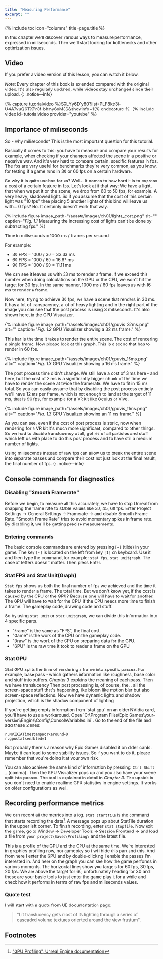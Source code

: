 ```yaml
---
title: "Measuring Performance"
excerpt: ""
---
```


{% include toc icon="columns" title=page.title %}

In this chapter we'll discover various ways to measure performance, expressed in miliseconds. Then we'll start looking for bottlenecks and other optimization issues.

## Video

If you prefer a video version of this lesson, you can watch it below.

*Note:* Every chapter of this book is extended compared with the original video. It's also regularly updated, while videos stay unchanged since their upload.
{: .notice--info}

{% capture tutorialvideo %}SXLYy6D1y80?list=PLF8ktr3i-U4A7vuQ6TXPr3f-bhmy6xM3S&amp;showinfo=1{% endcapture %}
{% include video id=tutorialvideo provider="youtube" %}

## Importance of miliseconds

So - why miliseconds? This is the most important question for this tutorial.

Basically it comes to this: you have to measure and compare your results for example, when checking if your changes affected the scene in a positive or negative way. And it's very hard to compare certain, specific features in fps. The fps are very useful for benchmarks they're very common, as you know, for testing if a game runs in 30 or 60 fps on a certain hardware.

So why it is quite useless for us? Well... It comes to how hard it is to express a cost of a certain feature in fps. Let's look at it that way: We have a light, that when we put it on the scene, we drop from 60 to 50 fps, for example. A very heavy, shadowed light. So if you assume that the cost of this certain light was "10 fps" then placing 5 another lights of this kind will leave us with... 0 fps? No. It certainly doesn't work that way.

{% include figure image_path="/assets/images/ch01/lights_cost.png" alt="" caption="*Fig. 1.1* Measuring the increasing cost of lights can't be done by subtracting fps." %}

<div class="notice--info" markdown="1">
Time in miliseconds = 1000 ms / frames per second

For example:

* 30 FPS = 1000 / 30 = 33.33 ms
* 60 FPS = 1000 / 60 = 16.67 ms
* 90 FPS = 1000 / 90 = 11.11 ms
</div>

We can see it leaves us with 33 ms to render a frame. If we exceed this number when doing calculations on the GPU or the CPU, we won't hit the target for 30 fps. In the same manner, 1000 ms / 60 fps leaves us with 16 ms to render a frame.

Now here, trying to achieve 30 fps, we have a scene that renders in 30 ms. It has a lot of transparency, a lot of heavy lighting and in the right part of the image you can see that the post process is using 3 miliseconds. It's also shown here, in the GPU Visualizer.

{% include figure image_path="/assets/images/ch01/gpuvis_32ms.png" alt="" caption="*Fig. 1.2* GPU Visualizer showing a 32 ms frame." %}

This bar is the time it takes to render the entire scene. The cost of rendering a single frame. Now please look at this graph. This is a scene that has to render in 60 fps.

{% include figure image_path="/assets/images/ch01/gpuvis_16ms.png" alt="" caption="*Fig. 1.3* GPU Visualizer showing a 16 ms frame." %}

The post process time didn't change. We still have a cost of 3 ms here - and here, but the cost of 3 ms is a significantly bigger chunk of the time we have to render the scene at twice the framerate. We have to fit in 15 ms total. So you can easily assume that by disabling the post process entirely we'll have 12 ms per frame, which is not enough to land at the target of 11 ms, that is 90 fps, for example for a VR kit like Oculus or Vive.

{% include figure image_path="/assets/images/ch01/gpuvis_11ms.png" alt="" caption="*Fig. 1.3* GPU Visualizer showing an 11 ms frame." %}

As you can see, even if the cost of post process is static, now when rendering for a VR kit it's much more significant, compared to other things. So we had to disable translucency at all, get rid of all particles and stuff which left us with place to do this post process and to have still a medium number of lights.

Using miliseconds instead of raw fps can allow us to break the entire scene into separate passes and compare their cost not just look at the final result, the final number of fps.
{: .notice--info}

## Console commands for diagnostics

### Disabling "Smooth Framerate"

Before we begin, to measure all this accurately, we have to stop Unreal from snapping the frame rate to stable values like 30, 45, 60 fps. Enter Project Settings → General Settings → Framerate → and disable Smooth Frame Rate. "Smooth Frame Rate" tries to avoid momentary spikes in frame rate. By disabling it, we'll be getting precise measurements.

### Entering commands

The basic console commands are entered by pressing `[~]` (tilde) in your game. The key `[~]` is located on the left from key `[1]` on keyboard. Use it and then type the command, for example: `stat fps`, `stat unitgraph`. The case of letters doesn't matter. Then press Enter.

### Stat FPS and Stat Unit(Graph)

`Stat fps` shows us both the final number of fps we achieved and the time it takes to render a frame. The total time. But we don't know yet, if the cost is caused by the CPU or the GPU? Because one will have to wait for another. The GPU will have to wait for the CPU, if the CPU needs more time to finish a frame. The gameplay code, drawing code and stuff.

So by using `stat unit` or `stat unitgraph`, we can divide this information into 4 specific parts.
* "Frame" is the same as "FPS", the final cost.
* "Game" is the work of the CPU on the gameplay code.
* "Draw" is the work of the CPU on preparing data for the GPU.
* "GPU" is the raw time it took to render a frame on the GPU.

### Stat GPU

Stat GPU splits the time of rendering a frame into specific passes. For example, base pass - which gathers information like roughness, base color and stuff into buffers. *Chapter 3* explains the meaning of each pass. Then we have translucency Then post processing is, of course, the... all the screen-space stuff that's happening, like bloom like motion blur but also screen-space reflections. Now we have dynamic lights and shadow projection, which is the shadow component of lighting.

<div class="notice--warning" markdown="1">
If you're getting empty information from `stat gpu` on an older NVidia card, you'll have to use a workaround. Open `C:\Program Files\Epic Games\your-version\Engine\Config\ConsoleVariables.ini`. Go to the end of the file and add these 2 lines:

```
r.NVIDIATimestampWorkaround=0
r.gpustatsenabled=1
```

But probably there's a reason why Epic Games disabled it on older cards. Maybe it can lead to some stability issues. So if you want to do it, please remember that you're doing it at your own risk.
</div>

You can also achieve the same kind of information by pressing: `Ctrl Shift ,` (comma). Then the GPU Visualizer pops up and you also have your scene split into passes. The tool is explained in detail in *Chapter 3*. The upside is you don't need to enable realtime GPU statistics in engine settings. It works on older configurations as well.

## Recording performance metrics

We can record all the metrics into a log. `stat startfile` is the command that starts recording the data[^ue4docs]. A message pops up about StatFile duration in the upper left corner. To finish recording, enter `stat stopfile`. Now exit the game, go to Window → Developer Tools → Session Frontend → and load a file from `your project\Saved\Profiling\` and the latest file.

This is a profile of the GPU and the CPU at the same time. We're interested in graphics profiling now, not gameplay so I will hide this part and this. And from here I enter the GPU and by double-clicking I enable the passes I'm interested in. And here on the graph you can see how the game performs in various moments. The horizontal lines show you targets for 60 fps, 30 fps, 20 fps. We are above the target for 60, unfortunately heading for 30 and these are your basic tools to just enter the game play it for a while and check how it performs in terms of raw fps and miliseconds values.

### Quote test

I will start with a quote from UE documentation page:
> "Lit translucency gets most of its lighting through a series of cascaded volume textures oriented around the view frustum".

## Footnotes

[^ue4docs]: ["GPU Profiling", Unreal Engine documentation](https://docs.unrealengine.com/latest/INT/Engine/Performance/GPU/)
